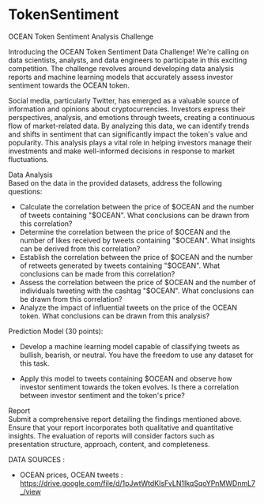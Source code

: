 # TokenSentiment
OCEAN Token Sentiment Analysis Challenge  

Introducing the OCEAN Token Sentiment Data Challenge! We're calling on data scientists, analysts, and data engineers to participate in this exciting competition. The challenge revolves around developing data analysis reports and machine learning models that accurately assess investor sentiment towards the OCEAN token.  

Social media, particularly Twitter, has emerged as a valuable source of information and opinions about cryptocurrencies. Investors express their perspectives, analysis, and emotions through tweets, creating a continuous flow of market-related data. By analyzing this data, we can identify trends and shifts in sentiment that can significantly impact the token's value and popularity. This analysis plays a vital role in helping investors manage their investments and make well-informed decisions in response to market fluctuations.  

Data Analysis  
Based on the data in the provided datasets, address the following questions:

-  Calculate the correlation between the price of $OCEAN and the number of tweets containing "$OCEAN". What conclusions can be drawn from this correlation?
-  Determine the correlation between the price of $OCEAN and the number of likes received by tweets containing "$OCEAN". What insights can be derived from this correlation?
-  Establish the correlation between the price of $OCEAN and the number of retweets generated by tweets containing "$OCEAN". What conclusions can be made from this correlation?
-  Assess the correlation between the price of $OCEAN and the number of individuals tweeting with the cashtag "$OCEAN". What conclusions can be drawn from this correlation?
-  Analyze the impact of influential tweets on the price of the OCEAN token. What conclusions can be drawn from this analysis?  

Prediction Model (30 points):  
-  Develop a machine learning model capable of classifying tweets as bullish, bearish, or neutral. You have the freedom to use any dataset for this task.

-  Apply this model to tweets containing $OCEAN and observe how investor sentiment towards the token evolves. Is there a correlation between investor sentiment and the token's price?

Report  
Submit a comprehensive report detailing the findings mentioned above. Ensure that your report incorporates both qualitative and quantitative insights. The evaluation of reports will consider factors such as presentation structure, approach, content, and completeness.


DATA SOURCES :
- OCEAN prices, OCEAN tweets : https://drive.google.com/file/d/1pJwtWtdKIsFvLN1IkqSqoYPnMWDnmL7_/view  
